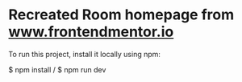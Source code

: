 # Recreated Room homepage from www.frontendmentor.io

To run this project, install it locally using npm:


$ npm install /
$ npm run dev
